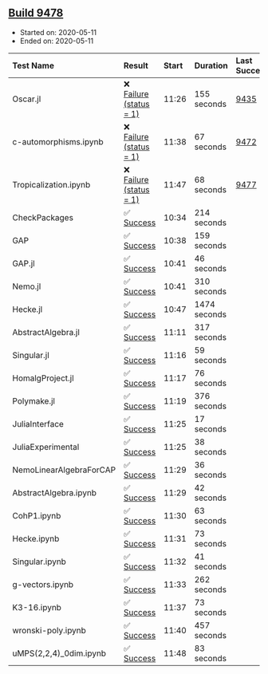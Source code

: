 ## [Build 9478](https://oscarci.mathematik.uni-kl.de/job/oscar/9478/)

* Started on: 2020-05-11
* Ended on: 2020-05-11

| Test Name    | Result | Start | Duration | Last Success | First Failure |
|:-------------|:-------|:------|:---------|:-------------|:--------------|
| Oscar.jl | ❌ [Failure (status = 1)](https://oscarci.mathematik.uni-kl.de/job/oscar/9478/artifact/logs/build-9478/Oscar.jl.log) | 11:26 | 155 seconds | [9435](https://oscarci.mathematik.uni-kl.de/job/oscar/9435/) | [9436](https://oscarci.mathematik.uni-kl.de/job/oscar/9436/) |
| c-automorphisms.ipynb | ❌ [Failure (status = 1)](https://oscarci.mathematik.uni-kl.de/job/oscar/9478/artifact/logs/build-9478/c-automorphisms.ipynb.log) | 11:38 | 67 seconds | [9472](https://oscarci.mathematik.uni-kl.de/job/oscar/9472/) | [9473](https://oscarci.mathematik.uni-kl.de/job/oscar/9473/) |
| Tropicalization.ipynb | ❌ [Failure (status = 1)](https://oscarci.mathematik.uni-kl.de/job/oscar/9478/artifact/logs/build-9478/Tropicalization.ipynb.log) | 11:47 | 68 seconds | [9477](https://oscarci.mathematik.uni-kl.de/job/oscar/9477/) | [9478](https://oscarci.mathematik.uni-kl.de/job/oscar/9478/) |
| CheckPackages | ✅ [Success](https://oscarci.mathematik.uni-kl.de/job/oscar/9478/artifact/logs/build-9478/CheckPackages.log) | 10:34 | 214 seconds |  |  |
| GAP | ✅ [Success](https://oscarci.mathematik.uni-kl.de/job/oscar/9478/artifact/logs/build-9478/GAP.log) | 10:38 | 159 seconds |  |  |
| GAP.jl | ✅ [Success](https://oscarci.mathematik.uni-kl.de/job/oscar/9478/artifact/logs/build-9478/GAP.jl.log) | 10:41 | 46 seconds |  |  |
| Nemo.jl | ✅ [Success](https://oscarci.mathematik.uni-kl.de/job/oscar/9478/artifact/logs/build-9478/Nemo.jl.log) | 10:41 | 310 seconds |  |  |
| Hecke.jl | ✅ [Success](https://oscarci.mathematik.uni-kl.de/job/oscar/9478/artifact/logs/build-9478/Hecke.jl.log) | 10:47 | 1474 seconds |  |  |
| AbstractAlgebra.jl | ✅ [Success](https://oscarci.mathematik.uni-kl.de/job/oscar/9478/artifact/logs/build-9478/AbstractAlgebra.jl.log) | 11:11 | 317 seconds |  |  |
| Singular.jl | ✅ [Success](https://oscarci.mathematik.uni-kl.de/job/oscar/9478/artifact/logs/build-9478/Singular.jl.log) | 11:16 | 59 seconds |  |  |
| HomalgProject.jl | ✅ [Success](https://oscarci.mathematik.uni-kl.de/job/oscar/9478/artifact/logs/build-9478/HomalgProject.jl.log) | 11:17 | 76 seconds |  |  |
| Polymake.jl | ✅ [Success](https://oscarci.mathematik.uni-kl.de/job/oscar/9478/artifact/logs/build-9478/Polymake.jl.log) | 11:19 | 376 seconds |  |  |
| JuliaInterface | ✅ [Success](https://oscarci.mathematik.uni-kl.de/job/oscar/9478/artifact/logs/build-9478/JuliaInterface.log) | 11:25 | 17 seconds |  |  |
| JuliaExperimental | ✅ [Success](https://oscarci.mathematik.uni-kl.de/job/oscar/9478/artifact/logs/build-9478/JuliaExperimental.log) | 11:25 | 38 seconds |  |  |
| NemoLinearAlgebraForCAP | ✅ [Success](https://oscarci.mathematik.uni-kl.de/job/oscar/9478/artifact/logs/build-9478/NemoLinearAlgebraForCAP.log) | 11:29 | 36 seconds |  |  |
| AbstractAlgebra.ipynb | ✅ [Success](https://oscarci.mathematik.uni-kl.de/job/oscar/9478/artifact/logs/build-9478/AbstractAlgebra.ipynb.log) | 11:29 | 42 seconds |  |  |
| CohP1.ipynb | ✅ [Success](https://oscarci.mathematik.uni-kl.de/job/oscar/9478/artifact/logs/build-9478/CohP1.ipynb.log) | 11:30 | 63 seconds |  |  |
| Hecke.ipynb | ✅ [Success](https://oscarci.mathematik.uni-kl.de/job/oscar/9478/artifact/logs/build-9478/Hecke.ipynb.log) | 11:31 | 73 seconds |  |  |
| Singular.ipynb | ✅ [Success](https://oscarci.mathematik.uni-kl.de/job/oscar/9478/artifact/logs/build-9478/Singular.ipynb.log) | 11:32 | 41 seconds |  |  |
| g-vectors.ipynb | ✅ [Success](https://oscarci.mathematik.uni-kl.de/job/oscar/9478/artifact/logs/build-9478/g-vectors.ipynb.log) | 11:33 | 262 seconds |  |  |
| K3-16.ipynb | ✅ [Success](https://oscarci.mathematik.uni-kl.de/job/oscar/9478/artifact/logs/build-9478/K3-16.ipynb.log) | 11:37 | 73 seconds |  |  |
| wronski-poly.ipynb | ✅ [Success](https://oscarci.mathematik.uni-kl.de/job/oscar/9478/artifact/logs/build-9478/wronski-poly.ipynb.log) | 11:40 | 457 seconds |  |  |
| uMPS(2,2,4)_0dim.ipynb | ✅ [Success](https://oscarci.mathematik.uni-kl.de/job/oscar/9478/artifact/logs/build-9478/uMPS-2-2-4-_0dim.ipynb.log) | 11:48 | 83 seconds |  |  |
